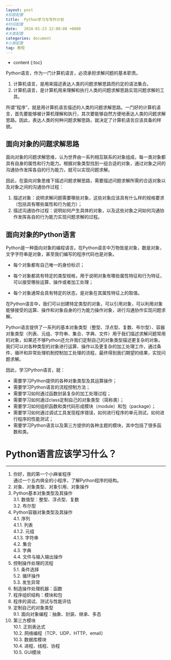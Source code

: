 ```yaml
---
layout: post
#标题配置
title:  Python学习与写作计划
#时间配置
date:   2018-01-23 22:08:00 +0800
#大类配置
categories: document
#小类配置
tag: 教程
---
```


* content
{:toc}


Python语言，作为一门计算机语言，必须承担求解问题的基本职责。

1. 计算机语言，是用来描述表达人类的问题求解思路而约定的语法集合。
2. 计算机语言，是计算机用来理解和执行人类的问题求解思路实现问题求解的工具。

所谓“程序”，就是用计算机语言描述的人类的问题求解思路。一门好的计算机语言，首先要能够被计算机理解和执行，其次要能够自然方便地表达人类的问题求解思路。因此，表达人类的何种问题求解思路，就决定了计算机语言应该具备的样貌。

## 面向对象的问题求解思路

面向对象的问题求解思维，认为世界由一系列相互联系的对象组成，每一类对象都具有自身的属性和行为能力。根据对象类型找到一组合适的对象，通过对象之间的沟通协作发挥各自的行为能力，就可以实现问题求解。

因此，在面向对象思维下描述问题求解思路，需要描述问题求解所需的合适对象以及对象之间的沟通协作过程：
1. 描述对象：说明求解问题需要哪些对象，这些对象应该具有什么样的规格要求（包括具有哪些属性和行为能力）；
2. 描述沟通协作过程：说明如何产生具体的对象，以及这些对象之间如何沟通协作发挥各自的行为能力实现问题求解的过程。

## 面向对象的Python语言

Python是一种面向对象的编程语言。在Python语言中万物皆是对象，数是对象，文字字符串是对象，甚至我们编写的程序代码也是对象。

- 每个对象都有自己唯一的身份标识；

- 每个对象都具有特定的类型规格，用于说明对象有哪些属性特征和行为特征，可以接受哪些运算、操作或者加工处理；

- 每个对象通常会具有特定的状态，是对象在其属性特征上的取值。

在Python语言中，我们可以创建特定类型的对象，可以引用对象，可以利用对象能够接受的运算、操作和对象自身的行为能力操作对象，进行沟通协作实现问题求解。

Python语言提供了一系列的基本对象类型（整型、浮点型、复数、布尔型）、容器对象类型（列表、元组、字符串、集合、字典、文件）用于我们描述求解问题常用的对象，如果还不够Python还允许我们定制自己的对象类型描述更复杂的对象。我们可以对各种类型的对象进行运算、操作以及更复杂的加工处理工作，通过条件、循环和异常处理机制控制加工处理的流程，最终得到我们期望的结果，实现问题求解。

因此，学习Python语言，就：    
- 需要学习Python提供的各种对象类型及其运算操作；
- 需要学习Python语言的流程控制方法；
- 需要学习如何通过函数封装复杂的加工处理过程；
- 需要学习如何通过class定制自己的对象类型（简称类）；
- 需要学习如何组织函数和类代码形成模块（module）和包（package）；
- 需要学习如何通过调试工具发现程序错误，如何进行程序的单元测试，如何进行程序的性能测试；
- 需要学习Python语言以及第三方提供的各种主题的模块，其中包括了很多函数和类。


# Python语言应该学习什么？
---
1. 你好，我的第一个小麻雀程序    
    通过一个五内俱全的小程序，了解Python程序的结构。    
2. 对象、对象类型、对象引用、对象操作    
3. Python基本对象类型及其操作   
    3.1. 数值型：整型、浮点型、复数   
    3.2. 布尔型   
4. Python容器对象类型及其操作   
    4.1. 序列   
        4.1.1. 列表   
        4.1.2. 元组   
        4.1.3. 字符串   
    4.2. 集合   
    4.3. 字典   
    4.4. 文件与输入输出操作   
5. 控制操作处理的流程   
    5.1. 条件选择   
    5.2. 循环操作    
    5.3. 发生异常   
6. 制造操作处理机器：函数   
7. 程序组织结构：模块和包   
8. 程序的调试、测试与性能评估   
9. 定制自己的对象类型   
    9.1. 面向对象编程：抽象、封装、继承、多态    
10. 第三方模块    
    10.1. 正则表达式    
    10.2. 网络编程（TCP、UDP、HTTP、email）    
    10.3. 数据库模块    
    10.4. 进程、线程、协程    
    10.5. GUI模块    



